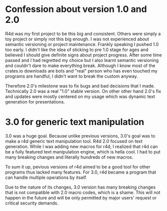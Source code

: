 # Confession about version 1.0 and 2.0

R4d was my first project to be this big and consistent. Others were simply a
toy project or simply not this big enough. I was not experienced about semantic
versioning or project maintenance. Frankly speaking I pushed 1.0 too early. I
didn't like the idea of sticking to pre 1.0 stage for ages and believed I
should give definite signs about project progress. After some time passed and I
had regretted my choice but I also learnt semantic versioning and couldn't dare
to make everything break. Although I know most of the crates.io downloads are
bots and "real" person who has even touched my programs are handful, I didn't
want to break the custom anyway.

Therefore 2.0's milestone was to fix bugs and bad decisions that I made.
Technically 2.0 was a real "1.0" stable version. On other other hand 2.0's fix
and updates were mostly centered on my usage which was dynamic text generation
for presentations.

# 3.0 for generic text manipulation

3.0 was a huge goal. Because unlike previous versions, 3.0's goal was to make a
r4d generic text manipulation tool. R4d 2.0 focused on text generation. While I
was adding new macros for r4d, I realized that r4d can be a fully featured text
manipulation engine, which is hella cool. I had to put many breaking changes
and literally hundreds of new macros.

To sum it up, pevious versions of r4d aimed to be a good tool for other
programs thus lacked many features. For 3.0, r4d became a program that can
handle multiple operations by itself.

Due to the nature of its changes, 3.0 version has many breaking changes that is
not compatible with 2.0 macro codes, which is a shame. This will not happen in
the future and will be only permitted by major users' request or critical
security demands.
